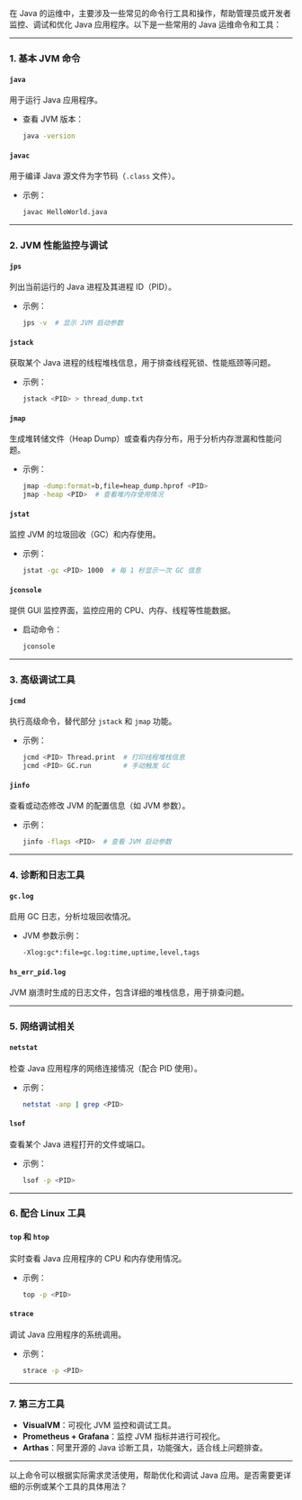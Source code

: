 在 Java 的运维中，主要涉及一些常见的命令行工具和操作，帮助管理员或开发者监控、调试和优化 Java 应用程序。以下是一些常用的 Java 运维命令和工具：

---

### **1. 基本 JVM 命令**
#### **`java`**
用于运行 Java 应用程序。  
- 查看 JVM 版本：  
  ```bash
  java -version
  ```

#### **`javac`**
用于编译 Java 源文件为字节码（`.class` 文件）。  
- 示例：  
  ```bash
  javac HelloWorld.java
  ```

---

### **2. JVM 性能监控与调试**
#### **`jps`**  
列出当前运行的 Java 进程及其进程 ID（PID）。  
- 示例：  
  ```bash
  jps -v  # 显示 JVM 启动参数
  ```

#### **`jstack`**  
获取某个 Java 进程的线程堆栈信息，用于排查线程死锁、性能瓶颈等问题。  
- 示例：  
  ```bash
  jstack <PID> > thread_dump.txt
  ```

#### **`jmap`**  
生成堆转储文件（Heap Dump）或查看内存分布，用于分析内存泄漏和性能问题。  
- 示例：  
  ```bash
  jmap -dump:format=b,file=heap_dump.hprof <PID>
  jmap -heap <PID>  # 查看堆内存使用情况
  ```

#### **`jstat`**  
监控 JVM 的垃圾回收（GC）和内存使用。  
- 示例：  
  ```bash
  jstat -gc <PID> 1000  # 每 1 秒显示一次 GC 信息
  ```

#### **`jconsole`**  
提供 GUI 监控界面，监控应用的 CPU、内存、线程等性能数据。  
- 启动命令：  
  ```bash
  jconsole
  ```

---

### **3. 高级调试工具**
#### **`jcmd`**  
执行高级命令，替代部分 `jstack` 和 `jmap` 功能。  
- 示例：  
  ```bash
  jcmd <PID> Thread.print  # 打印线程堆栈信息
  jcmd <PID> GC.run        # 手动触发 GC
  ```

#### **`jinfo`**  
查看或动态修改 JVM 的配置信息（如 JVM 参数）。  
- 示例：  
  ```bash
  jinfo -flags <PID>  # 查看 JVM 启动参数
  ```

---

### **4. 诊断和日志工具**
#### **`gc.log`**  
启用 GC 日志，分析垃圾回收情况。  
- JVM 参数示例：  
  ```bash
  -Xlog:gc*:file=gc.log:time,uptime,level,tags
  ```

#### **`hs_err_pid.log`**  
JVM 崩溃时生成的日志文件，包含详细的堆栈信息，用于排查问题。

---

### **5. 网络调试相关**
#### **`netstat`**
检查 Java 应用程序的网络连接情况（配合 PID 使用）。  
- 示例：  
  ```bash
  netstat -anp | grep <PID>
  ```

#### **`lsof`**
查看某个 Java 进程打开的文件或端口。  
- 示例：  
  ```bash
  lsof -p <PID>
  ```

---

### **6. 配合 Linux 工具**
#### **`top` 和 `htop`**
实时查看 Java 应用程序的 CPU 和内存使用情况。  
- 示例：  
  ```bash
  top -p <PID>
  ```

#### **`strace`**
调试 Java 应用程序的系统调用。  
- 示例：  
  ```bash
  strace -p <PID>
  ```

---

### **7. 第三方工具**
- **VisualVM**：可视化 JVM 监控和调试工具。
- **Prometheus + Grafana**：监控 JVM 指标并进行可视化。
- **Arthas**：阿里开源的 Java 诊断工具，功能强大，适合线上问题排查。

---

以上命令可以根据实际需求灵活使用，帮助优化和调试 Java 应用。是否需要更详细的示例或某个工具的具体用法？